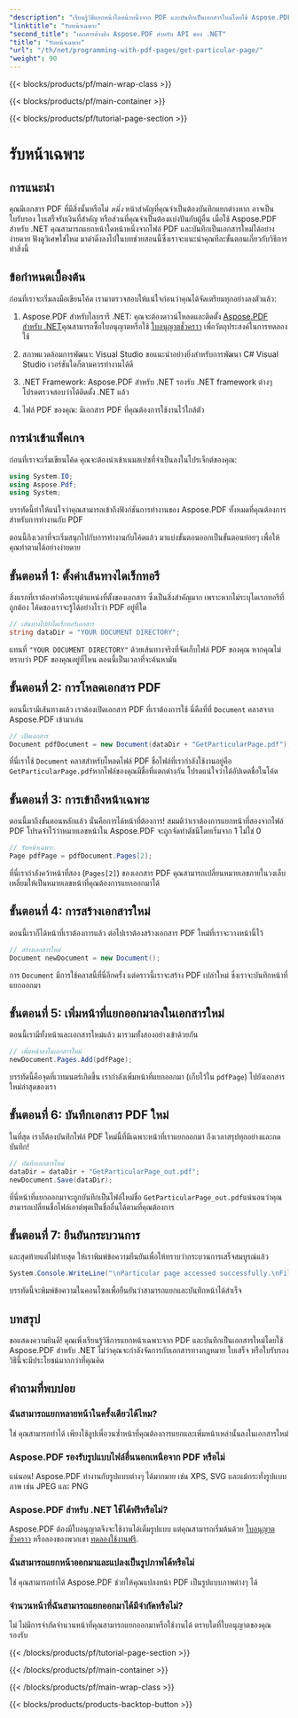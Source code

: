 ```yaml
---
"description": "เรียนรู้วิธีแยกหน้าใดหน้าหนึ่งจาก PDF และบันทึกเป็นเอกสารใหม่โดยใช้ Aspose.PDF สำหรับ .NET ในคู่มือทีละขั้นตอนนี้"
"linktitle": "รับหน้าเฉพาะ"
"second_title": "เอกสารอ้างอิง Aspose.PDF สำหรับ API ของ .NET"
"title": "รับหน้าเฉพาะ"
"url": "/th/net/programming-with-pdf-pages/get-particular-page/"
"weight": 90
---
```


{{< blocks/products/pf/main-wrap-class >}}

{{< blocks/products/pf/main-container >}}

{{< blocks/products/pf/tutorial-page-section >}}

# รับหน้าเฉพาะ

## การแนะนำ

คุณมีเอกสาร PDF ที่มีสิ่งนั้นหรือไม่ *หนึ่ง* หน้าสำคัญที่คุณจำเป็นต้องบันทึกแยกต่างหาก อาจเป็นใบรับรอง ใบเสร็จรับเงินที่สำคัญ หรือส่วนที่คุณจำเป็นต้องแบ่งปันกับผู้อื่น เมื่อใช้ Aspose.PDF สำหรับ .NET คุณสามารถแยกหน้าใดหน้าหนึ่งจากไฟล์ PDF และบันทึกเป็นเอกสารใหม่ได้อย่างง่ายดาย ฟังดูวิเศษใช่ไหม มาดำดิ่งลงไปในบทช่วยสอนนี้ซึ่งเราจะแนะนำคุณทีละขั้นตอนเกี่ยวกับวิธีการทำสิ่งนี้

## ข้อกำหนดเบื้องต้น

ก่อนที่เราจะเริ่มลงมือเขียนโค้ด เรามาตรวจสอบให้แน่ใจก่อนว่าคุณได้จัดเตรียมทุกอย่างลงตัวแล้ว:

1. Aspose.PDF สำหรับไลบรารี .NET: คุณจะต้องดาวน์โหลดและติดตั้ง [Aspose.PDF สำหรับ .NET](https://releases.aspose.com/pdf/net/)คุณสามารถซื้อใบอนุญาตหรือใช้ [ใบอนุญาตชั่วคราว](https://purchase.aspose.com/temporary-license/) เพื่อวัตถุประสงค์ในการทดลองใช้
   
2. สภาพแวดล้อมการพัฒนา: Visual Studio ขอแนะนำอย่างยิ่งสำหรับการพัฒนา C# Visual Studio เวอร์ชันใดก็ตามควรทำงานได้ดี

3. .NET Framework: Aspose.PDF สำหรับ .NET รองรับ .NET framework ต่างๆ โปรดตรวจสอบว่าได้ติดตั้ง .NET แล้ว

4. ไฟล์ PDF ของคุณ: มีเอกสาร PDF ที่คุณต้องการใช้งานไว้ใกล้ตัว

## การนำเข้าแพ็คเกจ

ก่อนที่เราจะเริ่มเขียนโค้ด คุณจะต้องนำเข้าเนมสเปซที่จำเป็นลงในโปรเจ็กต์ของคุณ:

```csharp
using System.IO;
using Aspose.Pdf;
using System;
```

บรรทัดนี้ทำให้แน่ใจว่าคุณสามารถเข้าถึงฟังก์ชันการทำงานของ Aspose.PDF ทั้งหมดที่คุณต้องการสำหรับการทำงานกับ PDF

ตอนนี้ถึงเวลาที่จะเริ่มสนุกไปกับการทำงานกับโค้ดแล้ว มาแบ่งขั้นตอนออกเป็นขั้นตอนย่อยๆ เพื่อให้คุณทำตามได้อย่างง่ายดาย

## ขั้นตอนที่ 1: ตั้งค่าเส้นทางไดเร็กทอรี

สิ่งแรกที่เราต้องทำคือระบุตำแหน่งที่ตั้งของเอกสาร ซึ่งเป็นสิ่งสำคัญมาก เพราะหากไม่ระบุไดเรกทอรีที่ถูกต้อง โค้ดของเราจะรู้ได้อย่างไรว่า PDF อยู่ที่ใด

```csharp
// เส้นทางไปยังไดเร็กทอรีเอกสาร
string dataDir = "YOUR DOCUMENT DIRECTORY";
```

แทนที่ `"YOUR DOCUMENT DIRECTORY"` ด้วยเส้นทางจริงที่จัดเก็บไฟล์ PDF ของคุณ หากคุณไม่ทราบว่า PDF ของคุณอยู่ที่ไหน ตอนนี้เป็นเวลาที่จะค้นหามัน

## ขั้นตอนที่ 2: การโหลดเอกสาร PDF

ตอนนี้เรามีเส้นทางแล้ว เราต้องเปิดเอกสาร PDF ที่เราต้องการใช้ นี่คือที่ที่ `Document` คลาสจาก Aspose.PDF เข้ามาเล่น

```csharp
// เปิดเอกสาร
Document pdfDocument = new Document(dataDir + "GetParticularPage.pdf");
```

ที่นี่เราใช้ `Document` คลาสสำหรับโหลดไฟล์ PDF ชื่อไฟล์ที่เรากำลังใช้งานอยู่คือ `GetParticularPage.pdf`หากไฟล์ของคุณมีชื่อที่แตกต่างกัน โปรดแน่ใจว่าได้อัปเดตชื่อในโค้ด

## ขั้นตอนที่ 3: การเข้าถึงหน้าเฉพาะ

ตอนนี้มาถึงขั้นตอนหลักแล้ว นั่นคือการได้หน้าที่ต้องการ! สมมติว่าเราต้องการแยกหน้าที่สองจากไฟล์ PDF โปรดจำไว้ว่าหมายเลขหน้าใน Aspose.PDF จะถูกจัดทำดัชนีโดยเริ่มจาก 1 ไม่ใช่ 0

```csharp
// รับหน้าเฉพาะ
Page pdfPage = pdfDocument.Pages[2];
```

ที่นี่เรากำลังคว้าหน้าที่สอง (`Pages[2]`) ของเอกสาร PDF คุณสามารถเปลี่ยนหมายเลขภายในวงเล็บเหลี่ยมให้เป็นหมายเลขหน้าที่คุณต้องการแยกออกมาได้

## ขั้นตอนที่ 4: การสร้างเอกสารใหม่

ตอนนี้เราก็ได้หน้าที่เราต้องการแล้ว ต่อไปเราต้องสร้างเอกสาร PDF ใหม่ที่เราจะวางหน้านี้ไว้

```csharp
// สร้างเอกสารใหม่
Document newDocument = new Document();
```

การ `Document` มีการใช้คลาสนี้ที่นี่อีกครั้ง แต่คราวนี้เราจะสร้าง PDF เปล่าใหม่ ซึ่งเราจะบันทึกหน้าที่แยกออกมา

## ขั้นตอนที่ 5: เพิ่มหน้าที่แยกออกมาลงในเอกสารใหม่

ตอนนี้เรามีทั้งหน้าและเอกสารใหม่แล้ว มารวมทั้งสองอย่างเข้าด้วยกัน

```csharp
// เพิ่มหน้าลงในเอกสารใหม่
newDocument.Pages.Add(pdfPage);
```

บรรทัดนี้คือจุดที่เวทมนตร์เกิดขึ้น เรากำลังเพิ่มหน้าที่แยกออกมา (เก็บไว้ใน `pdfPage`) ไปยังเอกสารใหม่ล่าสุดของเรา

## ขั้นตอนที่ 6: บันทึกเอกสาร PDF ใหม่

ในที่สุด เราก็ต้องบันทึกไฟล์ PDF ใหม่นี้ที่มีเฉพาะหน้าที่เราแยกออกมา ถึงเวลาสรุปทุกอย่างและกดบันทึก!

```csharp
// บันทึกเอกสารใหม่
dataDir = dataDir + "GetParticularPage_out.pdf";
newDocument.Save(dataDir);
```

ที่นี่หน้าที่แยกออกมาจะถูกบันทึกเป็นไฟล์ใหม่ชื่อ `GetParticularPage_out.pdf`แน่นอนว่าคุณสามารถเปลี่ยนชื่อไฟล์เอาต์พุตเป็นชื่ออื่นได้ตามที่คุณต้องการ 

## ขั้นตอนที่ 7: ยืนยันกระบวนการ

และสุดท้ายแต่ไม่ท้ายสุด ให้เราพิมพ์ข้อความยืนยันเพื่อให้ทราบว่ากระบวนการเสร็จสมบูรณ์แล้ว

```csharp
System.Console.WriteLine("\nParticular page accessed successfully.\nFile saved at " + dataDir);
```

บรรทัดนี้จะพิมพ์ข้อความในคอนโซลเพื่อยืนยันว่าสามารถแยกและบันทึกหน้าได้สำเร็จ

## บทสรุป

ขอแสดงความยินดี! คุณเพิ่งเรียนรู้วิธีการแยกหน้าเฉพาะจาก PDF และบันทึกเป็นเอกสารใหม่โดยใช้ Aspose.PDF สำหรับ .NET ไม่ว่าคุณจะกำลังจัดการกับเอกสารทางกฎหมาย ใบเสร็จ หรือใบรับรอง วิธีนี้จะมีประโยชน์มากกว่าที่คุณคิด

## คำถามที่พบบ่อย

### ฉันสามารถแยกหลายหน้าในครั้งเดียวได้ไหม?  
ใช่ คุณสามารถทำได้ เพียงใช้ลูปเพื่อวนซ้ำหน้าที่คุณต้องการแยกและเพิ่มหน้าเหล่านั้นลงในเอกสารใหม่

### Aspose.PDF รองรับรูปแบบไฟล์อื่นนอกเหนือจาก PDF หรือไม่  
แน่นอน! Aspose.PDF ทำงานกับรูปแบบต่างๆ ได้มากมาย เช่น XPS, SVG และแม้กระทั่งรูปแบบภาพ เช่น JPEG และ PNG

### Aspose.PDF สำหรับ .NET ใช้ได้ฟรีหรือไม่?  
Aspose.PDF ต้องมีใบอนุญาตจึงจะใช้งานได้เต็มรูปแบบ แต่คุณสามารถเริ่มต้นด้วย [ใบอนุญาตชั่วคราว](https://purchase.aspose.com/temporary-license/) หรือลองของพวกเขา [ทดลองใช้งานฟรี](https://releases-aspose.com/).

### ฉันสามารถแยกหน้าออกมาและแปลงเป็นรูปภาพได้หรือไม่  
ใช่ คุณสามารถทำได้ Aspose.PDF ช่วยให้คุณแปลงหน้า PDF เป็นรูปแบบภาพต่างๆ ได้

### จำนวนหน้าที่ฉันสามารถแยกออกมาได้มีจำกัดหรือไม่?  
ไม่ ไม่มีการจำกัดจำนวนหน้าที่คุณสามารถแยกออกมาหรือใช้งานได้ ตราบใดที่ใบอนุญาตของคุณรองรับ

{{< /blocks/products/pf/tutorial-page-section >}}

{{< /blocks/products/pf/main-container >}}

{{< /blocks/products/pf/main-wrap-class >}}

{{< blocks/products/products-backtop-button >}}